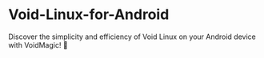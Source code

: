 # Void-Linux-for-Android
Discover the simplicity and efficiency of Void Linux on your Android device with VoidMagic! 🚀
